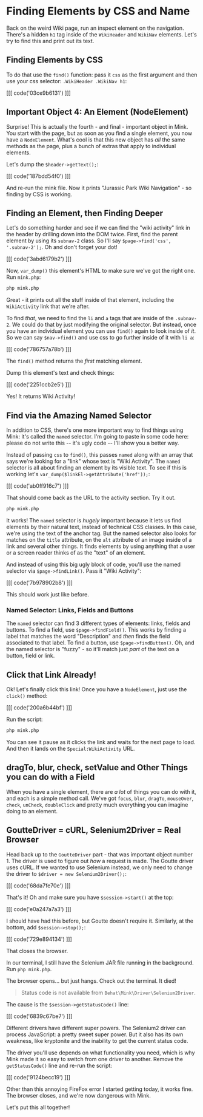 # Finding Elements by CSS and Name

Back on the weird Wiki page, run an inspect element on the navigation. There's a hidden
`h1`  tag inside of the `WikiHeader` and `WikiNav` elements. Let's try to find
this and print out its text.

## Finding Elements by CSS

To do that use the `find()` function: pass it `css` as the first argument and then
use your css selector: `.WikiHeader .WikiNav h1`:

[[[ code('03ce9b6131') ]]]

## Important Object 4: An Element (NodeElement)

Surprise! This is actually the fourth - and final - important object in Mink. You
start with the page, but as soon as you find a single element, you now have a
`NodeElement`. What's cool is that this new object has *all* the same methods
as the page, plus a bunch of extras that apply to individual elements.

Let's dump the `$header->getText();`:

[[[ code('187bdd54f0') ]]]

And re-run the mink file. Now it prints "Jurassic Park Wiki Navigation" - so finding
by CSS is working.

## Finding an Element, then Finding Deeper

Let's do something harder and see if we can find the "wiki activity" link
in the header by drilling down into the DOM twice. First, find the parent
element by using its `subnav-2` class. So I'll say
`$page->find('css', '.subnav-2');`. Oh and don't  forget your dot!

[[[ code('3abd6179b2') ]]]

Now, `var_dump()` this element's HTML to make sure we've got the right one. Run `mink.php`:

```bash
php mink.php
```

Great - it prints out all the stuff inside of that element, including the `WikiActivity`
link that we're after.

To find *that*, we need to find the `li` and `a` tags that are inside of the `.subnav-2`.
We could do that by just modifying the original selector. But instead, once you have an
individual element you can use `find()` again to look inside of *it*. So we can say
`$nav->find()` and use css to go further inside of it with `li a`:

[[[ code('786757a78b') ]]]

The `find()` method returns the *first* matching element.

Dump this element's text and check things:

[[[ code('2251ccb2e5') ]]]

Yes! It returns Wiki Activity!

## Find via the Amazing Named Selector

In addition to CSS, there's one more important way to find things using Mink: it's called
the `named` selector. I'm going to paste in some code here: please do not write this -- it's
ugly code -- I'll show you a better way.

Instead of passing `css` to `find()`, this passes `named` along with an array that says
we're looking for a "link" whose text is "Wiki Activity". The `named` selector is all about
finding an element by its visible text. To see if this is working let's
`var_dump($linkEl->getAttribute('href'));`:

[[[ code('ab0ff916c7') ]]]

That should come back as the URL to the activity section. Try it out.

```bash
php mink.php
```

It works! The `named` selector is *hugely* important because it lets us find elements by
their natural text, instead of technical CSS classes. In this case, we're using the text
of the anchor tag. But the named selector also looks for matches on the `title` attribute,
on the `alt` attribute of an image inside of a link and several other things. It finds
elements by using anything that a user or a screen reader thinks of as the "text" of an
element.

And instead of using this big ugly block of code, you'll use the named selector via
`$page->findLink()`. Pass it "Wiki Activity":

[[[ code('7b978902b8') ]]]

This should work just like before.

### Named Selector: Links, Fields and Buttons

The `named` selector can find 3 different types of elements: links, fields and buttons.
To find a field, use `$page->findField()`. This works by finding a label that matches
the word "Description" and *then* finds the field associated to that label. To find a
button, use  `$page->findButton()`. Oh, and the named selector is "fuzzy" - so it'll
match just *part* of the text on a button, field or link.

## Click that Link Already!

Ok! Let's finally click this link! Once you have a `NodeElement`, just use the `click()` method:

[[[ code('200a6b44bf') ]]]

Run the script:

```bash
php mink.php
```

You can see it pause as it clicks the link and waits for the next page to load. And then
it lands on the `Special:WikiActivity` URL.

## dragTo, blur, check, setValue and Other Things you can do with a Field

When you have a single element, there are *a lot* of things you can do with it, and each
is a simple method call. We've got `focus`,  `blur`, `dragTo`, `mouseOver`, `check`, `unCheck`,
`doubleClick` and pretty much everything you can imagine doing to an element.

## GoutteDriver = cURL, Selenium2Driver = Real Browser

Head back up to the `GoutteDriver` part - that was important object number 1. The driver
is used to figure out *how* a request is made. The Goutte driver uses cURL. If we wanted
to use Selenium instead, we only need to change the driver to `$driver = new Selenium2Driver();`:

[[[ code('68da7fe70e') ]]]

That's it! Oh and make sure you have `$session->start()` at the top:

[[[ code('e0a247a7a3') ]]]

I should have had this before, but Goutte doesn't require it. Similarly, at the bottom,
add `$session->stop();`: 

[[[ code('729e894134') ]]]

That closes the browser.

In our terminal, I still have the Selenium JAR file running in the background.
Run `php mink.php`.

The browser opens... but just hangs. Check out the terminal. It died!

> Status code is not available from `Behat\Mink\Driver\Selenium2Driver`.

The cause is the `$session->getStatusCode()` line:

[[[ code('6839c67be7') ]]]

Different drivers have different super powers. The Selenium2 driver can process
JavaScript: a pretty sweet super power. But it also has its own weakness,
like kryptonite and the inability to get the current status code.

The driver you'll use depends on what functionality you need, which is why Mink
made it so easy to switch from one driver to another. Remove the `getStatusCode()`
line and re-run the script:

[[[ code('9124becc19') ]]]

Other than this annoying FireFox error I started getting today, it works fine.
The browser closes, and we're now dangerous with Mink.

Let's put this all together!

